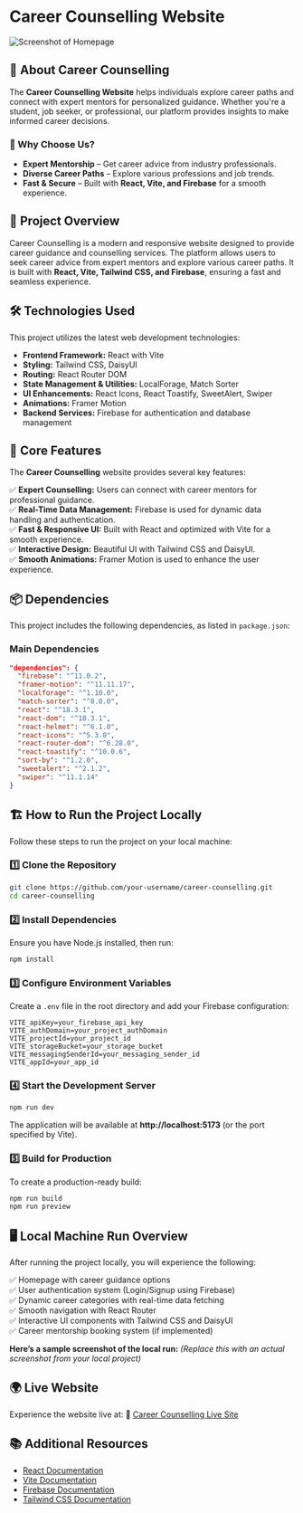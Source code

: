 # Career Counselling Website

![Screenshot of Homepage](https://i.ibb.co/d0Hd1W7M/Screenshot-2025-02-05-151452.png)

## 📖 About Career Counselling  
The **Career Counselling Website** helps individuals explore career paths and connect with expert mentors for personalized guidance. Whether you're a student, job seeker, or professional, our platform provides insights to make informed career decisions.  

### 🚀 Why Choose Us?  
- **Expert Mentorship** – Get career advice from industry professionals.  
- **Diverse Career Paths** – Explore various professions and job trends.  
- **Fast & Secure** – Built with **React, Vite, and Firebase** for a smooth experience.  

## 🚀 Project Overview
Career Counselling is a modern and responsive website designed to provide career guidance and counselling services. The platform allows users to seek career advice from expert mentors and explore various career paths. It is built with **React, Vite, Tailwind CSS, and Firebase**, ensuring a fast and seamless experience.

## 🛠 Technologies Used
This project utilizes the latest web development technologies:

- **Frontend Framework:** React with Vite  
- **Styling:** Tailwind CSS, DaisyUI  
- **Routing:** React Router DOM  
- **State Management & Utilities:** LocalForage, Match Sorter  
- **UI Enhancements:** React Icons, React Toastify, SweetAlert, Swiper  
- **Animations:** Framer Motion  
- **Backend Services:** Firebase for authentication and database management  

## 🌟 Core Features
The **Career Counselling** website provides several key features:

✅ **Expert Counselling:** Users can connect with career mentors for professional guidance.  
✅ **Real-Time Data Management:** Firebase is used for dynamic data handling and authentication.  
✅ **Fast & Responsive UI:** Built with React and optimized with Vite for a smooth experience.  
✅ **Interactive Design:** Beautiful UI with Tailwind CSS and DaisyUI.  
✅ **Smooth Animations:** Framer Motion is used to enhance the user experience.  

## 📦 Dependencies
This project includes the following dependencies, as listed in `package.json`:

### **Main Dependencies**
```json
"dependencies": {
  "firebase": "^11.0.2",
  "framer-motion": "^11.11.17",
  "localforage": "^1.10.0",
  "match-sorter": "^8.0.0",
  "react": "^18.3.1",
  "react-dom": "^18.3.1",
  "react-helmet": "^6.1.0",
  "react-icons": "^5.3.0",
  "react-router-dom": "^6.28.0",
  "react-toastify": "^10.0.6",
  "sort-by": "^1.2.0",
  "sweetalert": "^2.1.2",
  "swiper": "^11.1.14"
}
```

## 🏗 How to Run the Project Locally
Follow these steps to run the project on your local machine:

### 1️⃣ Clone the Repository
```bash
git clone https://github.com/your-username/career-counselling.git
cd career-counselling
```

### 2️⃣ Install Dependencies
Ensure you have Node.js installed, then run:
```bash
npm install
```

### 3️⃣ Configure Environment Variables
Create a `.env` file in the root directory and add your Firebase configuration:
```env
VITE_apiKey=your_firebase_api_key
VITE_authDomain=your_project_authDomain
VITE_projectId=your_project_id
VITE_storageBucket=your_storage_bucket
VITE_messagingSenderId=your_messaging_sender_id
VITE_appId=your_app_id
```

### 4️⃣ Start the Development Server
```bash
npm run dev
```
The application will be available at **http://localhost:5173** (or the port specified by Vite).

### 5️⃣ Build for Production
To create a production-ready build:
```bash
npm run build
npm run preview
```

## 🖥️ Local Machine Run Overview
After running the project locally, you will experience the following:

✅ Homepage with career guidance options  
✅ User authentication system (Login/Signup using Firebase)  
✅ Dynamic career categories with real-time data fetching  
✅ Smooth navigation with React Router  
✅ Interactive UI components with Tailwind CSS and DaisyUI  
✅ Career mentorship booking system (if implemented)  

**Here’s a sample screenshot of the local run:** *(Replace this with an actual screenshot from your local project)*

## 🌍 Live Website
Experience the website live at:
🔗 [Career Counselling Live Site](https://carrer-counselling-c1f6f.web.app/)

## 📚 Additional Resources
- [React Documentation](https://react.dev/)
- [Vite Documentation](https://vitejs.dev/)
- [Firebase Documentation](https://firebase.google.com/docs)
- [Tailwind CSS Documentation](https://tailwindcss.com/docs)
